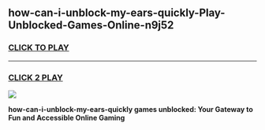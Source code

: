 
## how-can-i-unblock-my-ears-quickly-Play-Unblocked-Games-Online-n9j52
<h3>
<a href="https://premium76.site?title=how-can-i-unblock-my-ears-quickly&ref=25A">CLICK TO PLAY</a></h3>
<hr>

<h3>
<a href="https://premium76.site?title=how-can-i-unblock-my-ears-quickly&ref=25A">CLICK 2 PLAY</a>
  
</h3>

<a href="https://premium76.site?title=how-can-i-unblock-my-ears-quickly&ref=25A"><img src="https://clearcache.store/games.png"></a>


**how-can-i-unblock-my-ears-quickly games unblocked: Your Gateway to Fun and Accessible Online Gaming**
